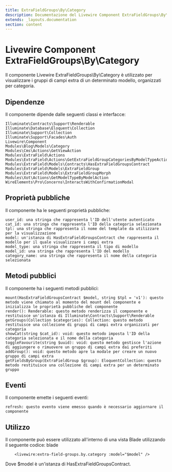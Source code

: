 ```yaml
---
title: ExtraFieldGroups\By\Category
description: Documentazione del Livewire Component ExtraFieldGroups\By\Category
extends: _layouts.documentation
section: content
---
```



# Livewire Component ExtraFieldGroups\By\Category

Il componente Livewire ExtraFieldGroups\By\Category è utilizzato per visualizzare i gruppi di campi extra di un determinato modello, organizzati per categoria.


## Dipendenze

Il componente dipende dalle seguenti classi e interfacce:

    Illuminate\Contracts\Support\Renderable
    Illuminate\Database\Eloquent\Collection
    Illuminate\Support\Collection
    Illuminate\Support\Facades\Auth
    Livewire\Component
    Modules\Blog\Models\Category
    Modules\Cms\Actions\GetViewAction
    Modules\ExtraField\Actions
    Modules\ExtraField\Actions\GetExtraFieldGroupCategoriesByModelTypeAction
    Modules\ExtraField\Models\Contracts\HasExtraFieldGroupsContract
    Modules\ExtraField\Models\ExtraFieldGroup
    Modules\ExtraField\Models\ExtraFieldGroupMorph
    Modules\Xot\Actions\GetModelTypeByModelAction
    WireElements\Pro\Concerns\InteractsWithConfirmationModal

## Proprietà pubbliche

Il componente ha le seguenti proprietà pubbliche:

    user_id: una stringa che rappresenta l'ID dell'utente autenticato
    cat_id: una stringa che rappresenta l'ID della categoria selezionata
    tpl: una stringa che rappresenta il nome del template da utilizzare per la visualizzazione
    model: un'istanza di HasExtraFieldGroupsContract che rappresenta il modello per il quale visualizzare i campi extra
    model_type: una stringa che rappresenta il tipo di modello
    model_id: una stringa che rappresenta l'ID del modello
    category_name: una stringa che rappresenta il nome della categoria selezionata

## Metodi pubblici

Il componente ha i seguenti metodi pubblici:

    mount(HasExtraFieldGroupsContract $model, string $tpl = 'v1'): questo metodo viene chiamato al momento del mount del componente e inizializza le proprietà pubbliche del componente
    render(): Renderable: questo metodo renderizza il componente e restituisce un'istanza di Illuminate\Contracts\Support\Renderable
    getGroups(Collection $categories): Collection: questo metodo restituisce una collezione di gruppi di campi extra organizzati per categoria
    showCat(string $cat_id): void: questo metodo imposta l'ID della categoria selezionata e il nome della categoria
    toggleFavourite(string $uuid): void: questo metodo gestisce l'azione di aggiungere o rimuovere un gruppo di campi extra dai preferiti
    addGroup(): void: questo metodo apre la modale per creare un nuovo gruppo di campi extra
    getFieldsByGroup(ExtraFieldGroup $group): EloquentCollection: questo metodo restituisce una collezione di campi extra per un determinato gruppo

## Eventi

Il componente emette i seguenti eventi:

    refresh: questo evento viene emesso quando è necessario aggiornare il componente

## Utilizzo

Il componente può essere utilizzato all'interno di una vista Blade utilizzando il seguente codice:
blade

        <livewire:extra-field-groups.by.category :model="$model" />

Dove $model è un'istanza di HasExtraFieldGroupsContract.